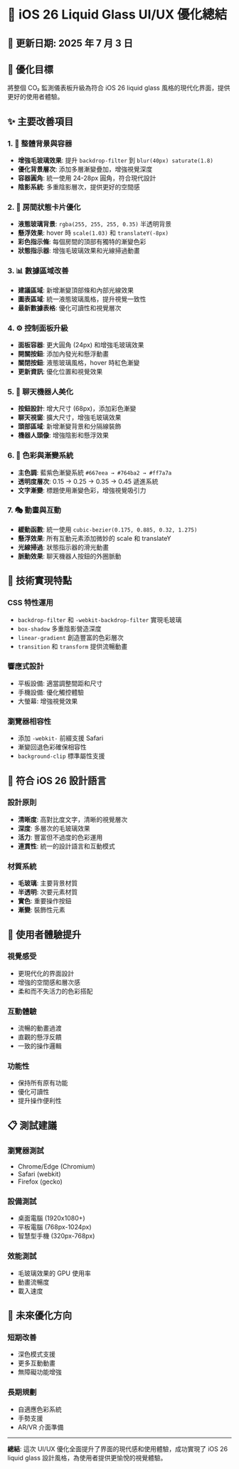 # 🎨 iOS 26 Liquid Glass UI/UX 優化總結

## 📅 更新日期: 2025 年 7 月 3 日

## 🎯 優化目標

將整個 CO₂ 監測儀表板升級為符合 iOS 26 liquid glass 風格的現代化界面，提供更好的使用者體驗。

## ✨ 主要改善項目

### 1. 🌟 整體背景與容器

-   **增強毛玻璃效果**: 提升 `backdrop-filter` 到 `blur(40px) saturate(1.8)`
-   **優化背景層次**: 添加多層漸變疊加，增強視覺深度
-   **容器圓角**: 統一使用 24-28px 圓角，符合現代設計
-   **陰影系統**: 多重陰影層次，提供更好的空間感

### 2. 🏢 房間狀態卡片優化

-   **液態玻璃背景**: `rgba(255, 255, 255, 0.35)` 半透明背景
-   **懸浮效果**: hover 時 `scale(1.03)` 和 `translateY(-8px)`
-   **彩色指示條**: 每個房間的頂部有獨特的漸變色彩
-   **狀態指示器**: 增強毛玻璃效果和光線掃過動畫

### 3. 📊 數據區域改善

-   **建議區域**: 新增漸變頂部條和內部光線效果
-   **圖表區域**: 統一液態玻璃風格，提升視覺一致性
-   **最新數據表格**: 優化可讀性和視覺層次

### 4. ⚙️ 控制面板升級

-   **面板容器**: 更大圓角 (24px) 和增強毛玻璃效果
-   **開關按鈕**: 添加內發光和懸浮動畫
-   **關閉按鈕**: 液態玻璃風格，hover 時紅色漸變
-   **更新資訊**: 優化位置和視覺效果

### 5. 🤖 聊天機器人美化

-   **按鈕設計**: 增大尺寸 (68px)，添加彩色漸變
-   **聊天視窗**: 擴大尺寸，增強毛玻璃效果
-   **頭部區域**: 新增漸變背景和分隔線裝飾
-   **機器人頭像**: 增強陰影和懸浮效果

### 6. 🎨 色彩與漸變系統

-   **主色調**: 藍紫色漸變系統 `#667eea → #764ba2 → #ff7a7a`
-   **透明度層次**: 0.15 → 0.25 → 0.35 → 0.45 遞進系統
-   **文字漸變**: 標題使用漸變色彩，增強視覺吸引力

### 7. 🎭 動畫與互動

-   **緩動函數**: 統一使用 `cubic-bezier(0.175, 0.885, 0.32, 1.275)`
-   **懸浮效果**: 所有互動元素添加微妙的 scale 和 translateY
-   **光線掃過**: 狀態指示器的滑光動畫
-   **脈動效果**: 聊天機器人按鈕的外圈脈動

## 🔧 技術實現特點

### CSS 特性運用

-   `backdrop-filter` 和 `-webkit-backdrop-filter` 實現毛玻璃
-   `box-shadow` 多重陰影營造深度
-   `linear-gradient` 創造豐富的色彩層次
-   `transition` 和 `transform` 提供流暢動畫

### 響應式設計

-   平板設備: 適當調整間距和尺寸
-   手機設備: 優化觸控體驗
-   大螢幕: 增強視覺效果

### 瀏覽器相容性

-   添加 `-webkit-` 前綴支援 Safari
-   漸變回退色彩確保相容性
-   `background-clip` 標準屬性支援

## 📱 符合 iOS 26 設計語言

### 設計原則

-   **清晰度**: 高對比度文字，清晰的視覺層次
-   **深度**: 多層次的毛玻璃效果
-   **活力**: 豐富但不過度的色彩運用
-   **連貫性**: 統一的設計語言和互動模式

### 材質系統

-   **毛玻璃**: 主要背景材質
-   **半透明**: 次要元素材質
-   **實色**: 重要操作按鈕
-   **漸變**: 裝飾性元素

## 🚀 使用者體驗提升

### 視覺感受

-   更現代化的界面設計
-   增強的空間感和層次感
-   柔和而不失活力的色彩搭配

### 互動體驗

-   流暢的動畫過渡
-   直觀的懸浮反饋
-   一致的操作邏輯

### 功能性

-   保持所有原有功能
-   優化可讀性
-   提升操作便利性

## 📋 測試建議

### 瀏覽器測試

-   Chrome/Edge (Chromium)
-   Safari (webkit)
-   Firefox (gecko)

### 設備測試

-   桌面電腦 (1920x1080+)
-   平板電腦 (768px-1024px)
-   智慧型手機 (320px-768px)

### 效能測試

-   毛玻璃效果的 GPU 使用率
-   動畫流暢度
-   載入速度

## 🔄 未來優化方向

### 短期改善

-   深色模式支援
-   更多互動動畫
-   無障礙功能增強

### 長期規劃

-   自適應色彩系統
-   手勢支援
-   AR/VR 介面準備

---

**總結**: 這次 UI/UX 優化全面提升了界面的現代感和使用體驗，成功實現了 iOS 26 liquid glass 設計風格，為使用者提供更愉悅的視覺體驗。
